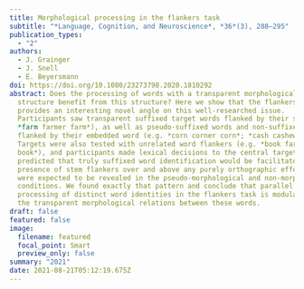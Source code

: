 ```yaml
---
title: Morphological processing in the flankers task
subtitle: "*Language, Cognition, and Neuroscience*, *36*(3), 288–295"
publication_types:
  - "2"
authors:
  - J. Grainger
  - J. Snell
  - E. Beyersmann
doi: https://doi.org/10.1080/23273798.2020.1810292
abstract: Does the processing of words with a transparent morphological
  structure benefit from this structure? Here we show that the flankers task
  provides an interesting novel angle on this well-researched issue.
  Participants saw transparent suffixed target words flanked by their stem (e.g.
  *farm farmer farm*), as well as pseudo-suffixed words and non-suffixed words
  flanked by their embedded word (e.g. *corn corner corn*; *cash cashew cash*).
  Targets were also tested with unrelated word flankers (e.g. *book farmer
  book*), and participants made lexical decisions to the central targets. We
  predicted that truly suffixed word identification would be facilitated by the
  presence of stem flankers over and above any purely orthographic effects that
  were expected to be revealed in the pseudo-morphological and non-morphological
  conditions. We found exactly that pattern and conclude that parallel
  processing of distinct word identities in the flankers task is modulated by
  the transparent morphological relations between these words.
draft: false
featured: false
image:
  filename: featured
  focal_point: Smart
  preview_only: false
summary: "2021"
date: 2021-08-21T05:12:19.675Z
---
```

